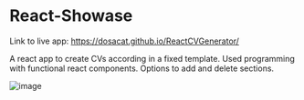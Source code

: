 # React-Showase
Link to live app: https://dosacat.github.io/ReactCVGenerator/

A react app to create CVs according in a fixed template.
Used programming with functional react components.
Options to add and delete sections.


![image](https://user-images.githubusercontent.com/98118185/186239916-b326f1a2-1ac2-407f-9ec1-e77e210cc40b.png)

